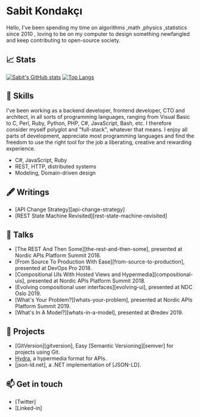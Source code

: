 # Sabit Kondakçı

Hello, I've been spending my time on algorithms ,math ,physics ,statistics since 2010 , loving to be on my computer to design something newfangled and keep contributing to open-source society. 

## 📈 Stats

[![Sabit's GitHub stats](https://github-readme-stats.vercel.app/api?username=SabitKondakci&show_icons=true&theme=dark)](https://github.com/SabitKondakci/readme-stats)
[![Top Langs](https://github-readme-stats.vercel.app/api/top-langs/?username=SabitKondakci&show_icons=true&theme=dark)](https://github.com/SabitKondakci/readme-stats)

## 🌱 Skills

I've been working as a backend developer, frontend developer, CTO and architect,
in all sorts of programming languages, ranging from Visual Basic to C, Perl,
Ruby, Python, PHP, C#, JavaScript, Bash, etc. I therefore consider myself
polyglot and "full-stack", whatever that means. I enjoy all parts of
development, appreciate most programming languages and find the freedom to use
the right tool for the job a liberating, creative and rewarding experience.

* C#, JavaScript, Ruby
* REST, HTTP, distributed systems
* Modeling, Domain-driven design

## 🖋 Writings

* [API Change Strategy][api-change-strategy]
* [REST State Machine Revisited][rest-state-machine-revisited]

## 💬 Talks

* [The REST And Then Some][the-rest-and-then-some], presented at Nordic
  APIs Platform Summit 2016.
* [From Source To Production With Ease][from-source-to-production], presented
  at DevOps Pro 2018.
* [Compositional UIs With Hosted Views and Hypermedia][compositional-uis],
  presented at Nordic APIs Platform Summit 2018.
* [Evolving compositional user interfaces][evolving-ui],
  presented at NDC Oslo 2019.
* [What's Your Problem?][whats-your-problem], presented at Nordic APIs
  Platform Summit 2019.
* [What's In A Model?][whats-in-a-model], presented at Øredev 2019.

## 🔭 Projects

* [GitVersion][gitversion], Easy [Semantic Versioning][semver] for projects
  using Git.
* [Hydra], a hypermedia format for APIs.
* [json-ld.net], a .NET implementation of [JSON-LD].

## 📫 Get in touch

* [Twitter]
* [Linked-in]


[hydra]: https://www.hydra-cg.com/

